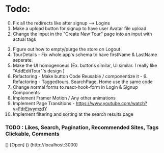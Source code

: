 # Todo:

0. Fix all the redirects like after signup --> Logins
1. Make a upload button for signup to have user Avatar file upload
2. Change the input in the "Create New Tour" page into an input with actual tags
<!-- https://medium.com/unlearninglabs/react-hook-build-an-input-tagging-component-3699003dc88c -->
3. Figure out how to empty/purge the store on Logout
4. TourDetails - Fix whole app's schema to have firstName & LastName seperate.
5. Make the UI homogenoeus (Ex. buttons similar, UI similar. I really like "AddEditTour"'s design )
6. Refactoring - Make button Code Reusable / componentize it - 6. Refactoring - Taggedtours, SearchPage, Home use the same code
7. Change normal forms to react-hook-form in Login & Signup Components
8. Implement Framer Motion / Any other animations
9. Implement Page Transitions - https://www.youtube.com/watch?v=FdrEjwymzdY
10. Implement filtering and sorting at the search results page

### TODO : Likes, Search, Pagination, Recommended Sites, Tags Clickable, Comments

[] [Open]
() (http://localhost:3000)
